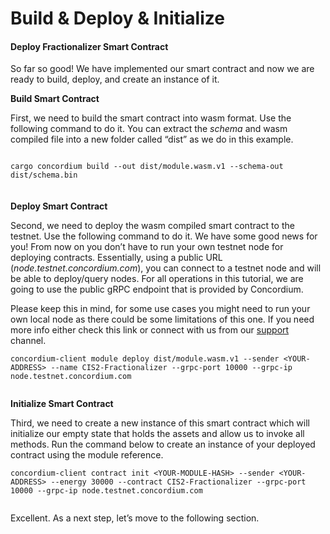 # Build & Deploy & Initialize

#### Deploy Fractionalizer Smart Contract

So far so good! We have implemented our smart contract and now we are ready to build, deploy, and create an instance of it.&#x20;

**Build Smart Contract**

First, we need to build the smart contract into wasm format. Use the following command to do it. You can extract the _schema_ and wasm compiled file into a new folder called “dist” as we do in this example.

```

cargo concordium build --out dist/module.wasm.v1 --schema-out dist/schema.bin
```

####

<figure><img src="https://cdn-images-1.medium.com/max/1600/1*jGE2i-KC3A57qoH9IEDr7w.png" alt=""><figcaption></figcaption></figure>

**Deploy Smart Contract**

Second, we need to deploy the wasm compiled smart contract to the testnet. Use the following command to do it. We have some good news for you! From now on you don’t have to run your own testnet node for deploying contracts. Essentially, using a public URL (_node.testnet.concordium.com_), you can connect to a testnet node and will be able to deploy/query nodes. For all operations in this tutorial, we are going to use the public gRPC endpoint that is provided by Concordium.&#x20;

Please keep this in mind, for some use cases you might need to run your own local node as there could be some limitations of this one. If you need more info either check this link or connect with us from our [support](http://support.concordium.software) channel.

```
concordium-client module deploy dist/module.wasm.v1 --sender <YOUR-ADDRESS> --name CIS2-Fractionalizer --grpc-port 10000 --grpc-ip node.testnet.concordium.com
```

<figure><img src="https://cdn-images-1.medium.com/max/1600/1*HKHI7MeCSqCmBQYiWQf5Bw.png" alt=""><figcaption></figcaption></figure>

**Initialize Smart Contract**

Third, we need to create a new instance of this smart contract which will initialize our empty state that holds the assets and allow us to invoke all methods. Run the command below to create an instance of your deployed contract using the module reference.

```
concordium-client contract init <YOUR-MODULE-HASH> --sender <YOUR-ADDRESS> --energy 30000 --contract CIS2-Fractionalizer --grpc-port 10000 --grpc-ip node.testnet.concordium.com
```

<figure><img src="https://cdn-images-1.medium.com/max/1600/1*1Wz0C2gtyxAAlX4q9uOZRg.png" alt=""><figcaption></figcaption></figure>

Excellent. As a next step, let’s move to the following section.
